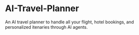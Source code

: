 # AI-Travel-Planner
An AI travel planner to handle all your flight, hotel bookings, and personalized itenaries through AI agents.
